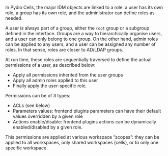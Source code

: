 
In Pydio Cells, the major IDM objects are linked to a role: a user has its own role, a group has its own role, and the administrator can define roles as needed.  

A user is always part of a group, either the `root` group or a subgroup defined in the interface. Groups are a way to hierarchically organise users, and a user can only belong to one group. On the other hand, admin roles can be applied to any users, and a user can be assigned any number of roles. In that sense, roles are closer to AD/LDAP groups.

At run time, these roles are sequentially traversed to define the actual permissions of a user, as described below:

- Apply all permissions inherited from the user groups
- Apply all admin roles applied to this user
- Finally apply the user-specific role.

Permissions can be of 3 types:

- ACLs (see below)
- Parameters values: frontend plugins parameters can have their default values overridden by a given role
- Actions enable/disable: frontend plugins actions can be dynamically enabled/disabled by a given role.

This permissions are applied at various workspace “scopes”: they can be applied to all workspaces, only shared workspaces (cells), or to only one specific workspace.
